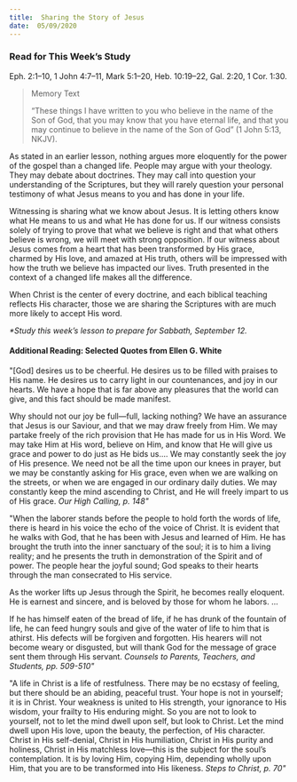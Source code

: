 ```yaml
---
title:  Sharing the Story of Jesus
date:  05/09/2020
---
```


### Read for This Week’s Study
Eph. 2:1–10, 1 John 4:7–11, Mark 5:1–20, Heb. 10:19–22, Gal. 2:20, 1 Cor. 1:30.

> <p>Memory Text</p>
> “These things I have written to you who believe in the name of the Son of God, that you may know that you have eternal life, and that you may continue to believe in the name of the Son of God” (1 John 5:13, NKJV).

As stated in an earlier lesson, nothing argues more eloquently for the power of the gospel than a changed life. People may argue with your theology. They may debate about doctrines. They may call into question your understanding of the Scriptures, but they will rarely question your personal testimony of what Jesus means to you and has done in your life.

Witnessing is sharing what we know about Jesus. It is letting others know what He means to us and what He has done for us. If our witness consists solely of trying to prove that what we believe is right and that what others believe is wrong, we will meet with strong opposition. If our witness about Jesus comes from a heart that has been transformed by His grace, charmed by His love, and amazed at His truth, others will be impressed with how the truth we believe has impacted our lives. Truth presented in the context of a changed life makes all the difference.

When Christ is the center of every doctrine, and each biblical teaching reflects His character, those we are sharing the Scriptures with are much more likely to accept His word.

_*Study this week’s lesson to prepare for Sabbath, September 12._

#### Additional Reading: Selected Quotes from Ellen G. White

"[God] desires us to be cheerful. He desires us to be filled with praises to His name. He desires us to carry light in our countenances, and joy in our hearts. We have a hope that is far above any pleasures that the world can give, and this fact should be made manifest.

Why should not our joy be full—full, lacking nothing? We have an assurance that Jesus is our Saviour, and that we may draw freely from Him. We may partake freely of the rich provision that He has made for us in His Word. We may take Him at His word, believe on Him, and know that He will give us grace and power to do just as He bids us.... We may constantly seek the joy of His presence. We need not be all the time upon our knees in prayer, but we may be constantly asking for His grace, even when we are walking on the streets, or when we are engaged in our ordinary daily duties. We may constantly keep the mind ascending to Christ, and He will freely impart to us of His grace. _Our High Calling, p. 148"_

"When the laborer stands before the people to hold forth the words of life, there is heard in his voice the echo of the voice of Christ. It is evident that he walks with God, that he has been with Jesus and learned of Him. He has brought the truth into the inner sanctuary of the soul; it is to him a living reality; and he presents the truth in demonstration of the Spirit and of power. The people hear the joyful sound; God speaks to their hearts through the man consecrated to His service.

As the worker lifts up Jesus through the Spirit, he becomes really eloquent. He is earnest and sincere, and is beloved by those for whom he labors. ...

If he has himself eaten of the bread of life, if he has drunk of the fountain of life, he can feed hungry souls and give of the water of life to him that is athirst. His defects will be forgiven and forgotten. His hearers will not become weary or disgusted, but will thank God for the message of grace sent them through His servant. _Counsels to Parents, Teachers, and Students, pp. 509-510"_

"A life in Christ is a life of restfulness. There may be no ecstasy of feeling, but there should be an abiding, peaceful trust. Your hope is not in yourself; it is in Christ. Your weakness is united to His strength, your ignorance to His wisdom, your frailty to His enduring might. So you are not to look to yourself, not to let the mind dwell upon self, but look to Christ. Let the mind dwell upon His love, upon the beauty, the perfection, of His character. Christ in His self-denial, Christ in His humiliation, Christ in His purity and holiness, Christ in His matchless love—this is the subject for the soul’s contemplation. It is by loving Him, copying Him, depending wholly upon Him, that you are to be transformed into His likeness. _Steps to Christ, p. 70"_